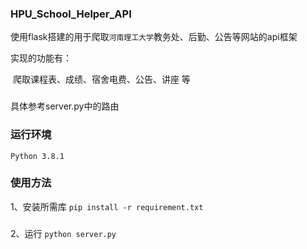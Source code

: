 ### HPU_School_Helper_API

使用flask搭建的用于爬取`河南理工大学`教务处、后勤、公告等网站的api框架

实现的功能有：

​	爬取课程表、成绩、宿舍电费、公告、讲座 等
###
具体参考server.py中的路由


### 运行环境 
`Python 3.8.1`

### 使用方法
1、安装所需库
`pip install -r requirement.txt`
###
2、运行
`python server.py`



